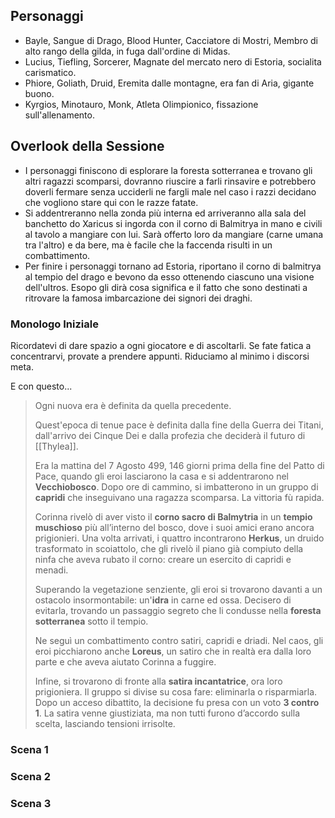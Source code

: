 ## Personaggi  
- Bayle, Sangue di Drago, Blood Hunter, Cacciatore di Mostri, Membro di alto rango della gilda, in fuga dall'ordine di Midas.
- Lucius, Tiefling, Sorcerer, Magnate del mercato nero di Estoria, socialita carismatico.
- Phiore, Goliath, Druid, Eremita dalle montagne, era fan di Aria, gigante buono.
- Kyrgios, Minotauro, Monk, Atleta Olimpionico, fissazione sull'allenamento.

## Overlook della Sessione
- I personaggi finiscono di esplorare la foresta sotterranea e trovano gli altri ragazzi scomparsi, dovranno riuscire a farli rinsavire e potrebbero doverli fermare senza ucciderli ne fargli male nel caso i razzi decidano che vogliono stare qui con le razze fatate.
- Si addentreranno nella zonda più interna ed arriveranno alla sala del banchetto do Xaricus si ingorda con il corno di Balmitrya in mano e civili al tavolo a mangiare con lui. Sarà offerto loro da mangiare (carne umana tra l'altro) e da bere, ma è facile che la faccenda risulti in un combattimento.
- Per finire i personaggi tornano ad Estoria, riportano il corno di balmitrya al tempio del drago e bevono da esso ottenendo ciascuno una visione dell'ultros. Esopo gli dirà cosa significa e il fatto che sono destinati a ritrovare la famosa imbarcazione dei signori dei draghi.
  
### Monologo Iniziale
Ricordatevi di dare spazio a ogni giocatore e di ascoltarli.
Se fate fatica a concentrarvi, provate a prendere appunti.
Riduciamo al minimo i discorsi meta.

E con questo...
> Ogni nuova era è definita da quella precedente.
> 
> Quest'epoca di tenue pace è definita dalla fine della Guerra dei Titani, dall'arrivo dei Cinque Dei e dalla profezia che deciderà il futuro di [[Thylea]].
> 
> Era la mattina del 7 Agosto 499, 146 giorni prima della fine del Patto di Pace, quando gli eroi lasciarono la casa e si addentrarono nel **Vecchiobosco**. Dopo ore di cammino, si imbatterono in un gruppo di **capridi** che inseguivano una ragazza scomparsa. La vittoria fù rapida.
> 
> Corinna rivelò di aver visto il **corno sacro di Balmytria** in un **tempio muschioso** più all’interno del bosco, dove i suoi amici erano ancora prigionieri. Una volta arrivati, i quattro incontrarono **Herkus**, un druido trasformato in scoiattolo, che gli rivelò il piano già compiuto della ninfa che aveva rubato il corno: creare un esercito di capridi e menadi. 
> 
> Superando la vegetazione senziente, gli eroi si trovarono davanti a un ostacolo insormontabile: un'**idra** in carne ed ossa. Decisero di evitarla, trovando un passaggio segreto che li condusse nella **foresta sotterranea** sotto il tempio.
> 
> Ne seguì un combattimento contro satiri, capridi e driadi. Nel caos, gli eroi picchiarono anche **Loreus**, un satiro che in realtà era dalla loro parte e che aveva aiutato Corinna a fuggire.
> 
> Infine, si trovarono di fronte alla **satira incantatrice**, ora loro prigioniera. Il gruppo si divise su cosa fare: eliminarla o risparmiarla. Dopo un acceso dibattito, la decisione fu presa con un voto **3 contro 1**. La satira venne giustiziata, ma non tutti furono d’accordo sulla scelta, lasciando tensioni irrisolte.

### Scena 1

### Scena 2

### Scena 3
